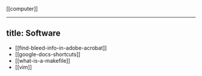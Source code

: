 [[computer]]

---
title: Software
---

- [[find-bleed-info-in-adobe-acrobat]]
- [[google-docs-shortcuts]]
- [[what-is-a-makefile]]
- [[vim]]
